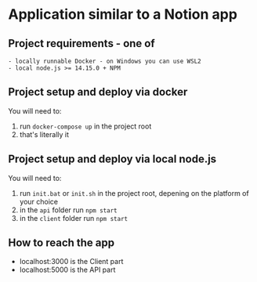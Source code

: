 # Application similar to a Notion app 

## Project requirements - one of 
```
- locally runnable Docker - on Windows you can use WSL2
- local node.js >= 14.15.0 + NPM
```

## Project setup and deploy via docker
You will need to:
1. run `docker-compose up` in the project root
2. that's literally it

## Project setup and deploy via local node.js
You will need to:
1. run `init.bat` or `init.sh` in the project root, depening on the platform of your choice
2. in the `api` folder run `npm start`
3. in the `client` folder run `npm start` 

## How to reach the app
- localhost:3000 is the Client part
- localhost:5000 is the API part
